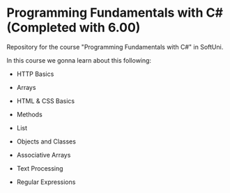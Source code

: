 # Programming Fundamentals with C#(Completed with 6.00)
Repository for the course "Programming Fundamentals with C#" in SoftUni.

In this course we gonna learn about this following: 

- HTTP Basics 

- Arrays

- HTML & CSS Basics 

- Methods 

- List 

- Objects and Classes

- Associative Arrays

- Text Processing

- Regular Expressions


